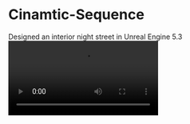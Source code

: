 # Cinamtic-Sequence
Designed an interior night street in Unreal Engine 5.3 
![vedio alt](https://github.com/ABALions-github/Cinamtic-Sequence/blob/8af8dd68c476ffac6efbd4f1fb96242cfa6805ca/Night%20Interior%20Street.mp4)
